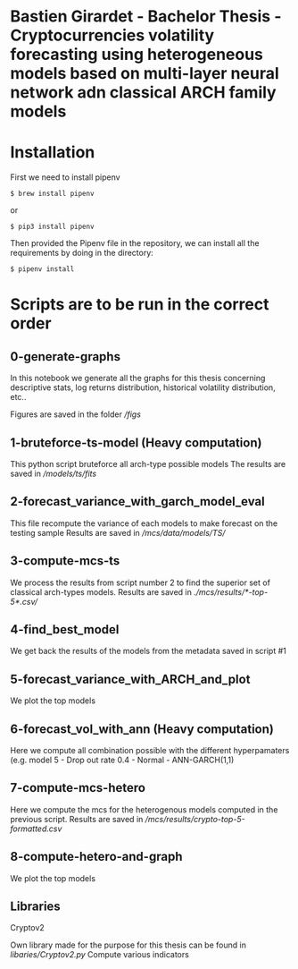 # Bastien Girardet - Bachelor Thesis - Cryptocurrencies volatility forecasting using heterogeneous models based on multi-layer neural network adn classical ARCH family models

# Installation
First we need to install pipenv

```shell
$ brew install pipenv
```

or

```shell
$ pip3 install pipenv 
```

Then provided the Pipenv file in the repository, we can install all the requirements by doing in the directory:

```shell
$ pipenv install
```
# Scripts are to be run in the correct order

## 0-generate-graphs
In this notebook we generate all the graphs for this thesis concerning descriptive stats, log returns distribution, historical volatility distribution, etc..

Figures are saved in the folder */figs*

## 1-bruteforce-ts-model (Heavy computation)
This python script bruteforce all arch-type possible models
The results are saved in */models/ts/fits*

## 2-forecast_variance_with_garch_model_eval
This file recompute the variance of each models to make forecast on the testing sample
Results are saved in */mcs/data/models/TS/*

## 3-compute-mcs-ts
We process the results from script number 2 to find the superior set of classical arch-types models.
Results are saved in *./mcs/results/\*-top-5\*.csv/*

## 4-find_best_model
We get back the results of the models from the metadata saved in script \#1

## 5-forecast_variance_with_ARCH_and_plot
We plot the top models

## 6-forecast_vol_with_ann (Heavy computation)
Here we compute all combination possible with the different hyperpamaters
(e.g. model 5 - Drop out rate 0.4 - Normal - ANN-GARCH(1,1)

## 7-compute-mcs-hetero
Here we compute the mcs for the heterogenous models computed in the previous script.
Results are saved in */mcs/results/crypto-top-5-formatted.csv*

## 8-compute-hetero-and-graph
We plot the top models

## Libraries
Cryptov2

Own library made for the purpose for this thesis can be found in *libaries/Cryptov2.py*
Compute various indicators

